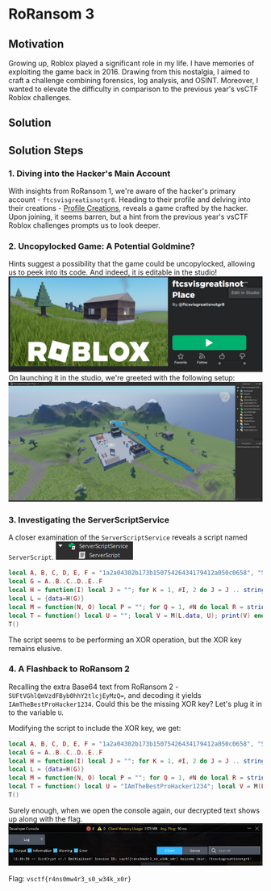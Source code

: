 # RoRansom 3

## Motivation
Growing up, Roblox played a significant role in my life. I have memories of exploiting the game back in 2016. Drawing from this nostalgia, I aimed to craft a challenge combining forensics, log analysis, and OSINT. Moreover, I wanted to elevate the difficulty in comparison to the previous year's vsCTF Roblox challenges.

## Solution
## **Solution Steps**

### **1. Diving into the Hacker's Main Account**
With insights from RoRansom 1, we're aware of the hacker's primary account - `ftcsvisgreatisnotgr8`. Heading to their profile and delving into their creations - [Profile Creations](https://www.roblox.com/users/5055058044/profile/#!/creations), reveals a game crafted by the hacker. Upon joining, it seems barren, but a hint from the previous year's vsCTF Roblox challenges prompts us to look deeper.

### **2. Uncopylocked Game: A Potential Goldmine?**
Hints suggest a possibility that the game could be uncopylocked, allowing us to peek into its code. And indeed, it is editable in the studio!
![uncopylocked](uncopylocked.png)
On launching it in the studio, we're greeted with the following setup:
![studio](studio.png)

### **3. Investigating the ServerScriptService**
A closer examination of the `ServerScriptService` reveals a script named `ServerScript`.
![serverscript](serverscript.png)

```lua
local A, B, C, D, E, F = "1a2a04302b173b15075426434179412a050c0658", "535f5d3324097548362716001d3f1c4f0125594b", "13015246554f3b7503275808355101470f015f17", "16505f0e2d49024149691608380b0a2f00532123", "171d7241051f0601475b40533b240c2001162c0a", "0713224a4e"
local G = A..B..C..D..E..F
local H = function(I) local J = ""; for K = 1, #I, 2 do J = J .. string.char(tonumber(string.sub(I, K, K+1), 16)) end; return J end
local L = {data=H(G)}
local M = function(N, O) local P = ""; for Q = 1, #N do local R = string.sub(N, Q, Q); local S = string.sub(O, (Q - 1) % #O + 1, (Q - 1) % #O + 1); P = P .. string.char(bit32.bxor(string.byte(R), string.byte(S))) end; return P end
local T = function() local U = ""; local V = M(L.data, U); print(V) end
T()
```

The script seems to be performing an XOR operation, but the XOR key remains elusive.

### **4. A Flashback to RoRansom 2**
Recalling the extra Base64 text from RoRansom 2 - `SUFtVGhlQmVzdFByb0hhY2tlcjEyMzQ=`, and decoding it yields `IAmTheBestProHacker1234`. Could this be the missing XOR key? Let's plug it in to the variable `U`.

Modifying the script to include the XOR key, we get:

```lua
local A, B, C, D, E, F = "1a2a04302b173b15075426434179412a050c0658", "535f5d3324097548362716001d3f1c4f0125594b", "13015246554f3b7503275808355101470f015f17", "16505f0e2d49024149691608380b0a2f00532123", "171d7241051f0601475b40533b240c2001162c0a", "0713224a4e"
local G = A..B..C..D..E..F
local H = function(I) local J = ""; for K = 1, #I, 2 do J = J .. string.char(tonumber(string.sub(I, K, K+1), 16)) end; return J end
local L = {data=H(G)}
local M = function(N, O) local P = ""; for Q = 1, #N do local R = string.sub(N, Q, Q); local S = string.sub(O, (Q - 1) % #O + 1, (Q - 1) % #O + 1); P = P .. string.char(bit32.bxor(string.byte(R), string.byte(S))) end; return P end
local T = function() local U = "IAmTheBestProHacker1234"; local V = M(L.data, U); print(V) end
T()
```

Surely enough, when we open the console again, our decrypted text shows up along with the flag.
![flag](flag.png)

Flag: `vsctf{r4ns0mw4r3_s0_w34k_x0r}`

